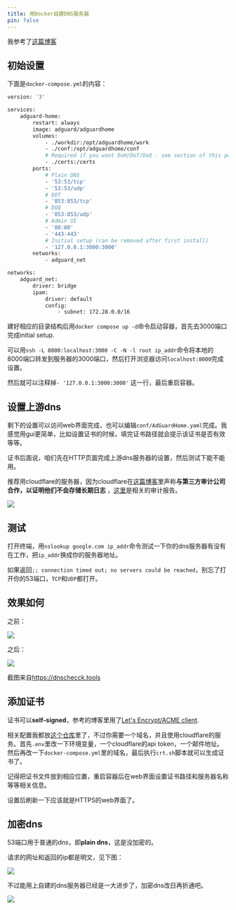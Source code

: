 ```yaml
---
title: 用Docker自建DNS服务器
pin: false
---
```


我参考了[这篇博客](https://ghostdev.xyz/posts/self-hosting-dns)

## 初始设置

下面是`docker-compose.yml`的内容：

```bash
version: '3'

services:
    adguard-home:
        restart: always
        image: adguard/adguardhome
        volumes:
            - ./workdir:/opt/adguardhome/work
            - ./conf:/opt/adguardhome/conf
            # Required if you want DoH/DoT/DoQ - see section of this post about SSL
            - ./certs:/certs
        ports:
            # Plain DNS
            - '53:53/tcp'
            - '53:53/udp'
            # DOT
            - '853:853/tcp'
            # DOQ
            - '853:853/udp'
            # Admin UI
            - '80:80'
            - '443:443'
            # Initial setup (can be removed after first install)
            - '127.0.0.1:3000:3000'
        networks:
            - adguard_net

networks:
    adguard_net:
        driver: bridge
        ipam:
            driver: default
            config:
                - subnet: 172.28.0.0/16
```

建好相应的目录结构后用`docker compose up -d`命令启动容器，首先去3000端口完成initial setup.

可以用`ssh -L 8000:localhost:3000 -C -N -l root ip_addr`命令将本地的8000端口转发到服务器的3000端口，然后打开浏览器访问`localhost:8000`完成设置。

然后就可以注释掉`- '127.0.0.1:3000:3000'` 这一行，最后重启容器。

## 设置上游dns

剩下的设置可以访问web界面完成，也可以编辑`conf/AdGuardHome.yaml`完成。我感觉用gui更简单，比如设置证书的时候，填完证书路径就会提示该证书是否有效等等。

证书后面说，咱们先在HTTP页面完成上游dns服务器的设置，然后测试下能不能用。

推荐用cloudflare的服务器，因为cloudflare在[这篇博客](https://blog.cloudflare.com/announcing-the-results-of-the-1-1-1-1-public-dns-resolver-privacy-examination/)里声称**与第三方审计公司合作，以证明他们不会存储长期日志** ，[这里](https://www.cloudflare.com/resources/assets/slt3lc6tev37/5xlHCvvNBrvrIoWbuk1vTy/e1058b0d366adf4e983aef99a6ed2a1f/Cloudflare_1.1.1.1_Public_Resolver_Report_-_03302020__2_.pdf)是相关的审计报告。

![](https://i.imgur.com/pjdJXF3.png)

## 测试

打开终端，用`nslookup google.com ip_addr`命令测试一下你的dns服务器有没有在工作，把`ip_addr`换成你的服务器地址。

如果返回`;; connection timed out; no servers could be reached`，别忘了打开你的53端口，`TCP`和`UDP`都打开。

## 效果如何

之前：

![](https://i.imgur.com/paRgaln.png)

之后：

![](https://i.imgur.com/rePHfPe.png)

截图来自<https://dnschecck.tools>

## 添加证书

证书可以**self-signed**，参考的博客里用了[Let's Encrypt/ACME client](https://github.com/go-acme/lego?tab=readme-ov-file).

相关配置我都放[这个仓库](https://github.com/oodenough/lego-acme)里了，不过你需要一个域名，并且使用cloudflare的服务。首先`.env`里改一下环境变量，一个cloudflare的api token，一个邮件地址。然后再改一下`docker-compose.yml`里的域名，最后执行`crt.sh`脚本就可以生成证书了。

记得把证书文件放到相应位置，重启容器后在web界面设置证书路径和服务器名称等等相关信息。

设置后刷新一下应该就是HTTPS的web界面了。

## 加密dns

53端口用于普通的dns，即**plain dns**，这是没加密的。

请求的网址和返回的ip都是明文，见下图：

![](https://i.imgur.com/r2ayda5.png)

不过能用上自建的dns服务器已经是一大进步了，加密dns改日再折通吧。

![](https://i.imgur.com/NUDlWLR.png)
